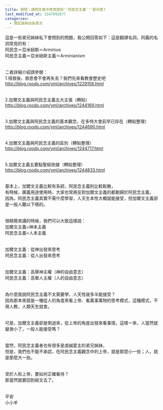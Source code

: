 ```yaml
---
title: 發問：請問文章中常常提到''阿民念主義'''是何意?
last_modified_at: 1547992877
categories:
  - 預定論與自由意志
---
```


這是一些弟兄姊妹私下會問到的問題，我公開回答如下：<!--more-->這是翻譯名詞，同義的名詞常見的有：<br>阿民念＝亞米紐斯＝Arminius<br>阿民念主義＝亞米紐斯主義＝Arminianism<br><br> <br>二者詳細介紹請參閱：<br>1.得救後，救恩會不會再失去？我們先來看教會歷史吧 <br>http://blog.roodo.com/yml/archives/1229158.html<br><br> <br>2.加爾文主義與阿民念主義五大主張（轉貼）<br>http://blog.roodo.com/yml/archives/1244169.html<br><br> <br>3.加爾文主義與阿民念主義的基本觀念，在多特大會前早已存在（轉貼整理） <br>http://blog.roodo.com/yml/archives/1244690.html<br><br> <br>4.加爾文主義與阿民念主義的區別（轉貼整理）<br>http://blog.roodo.com/yml/archives/1244717.html<br><br> <br>5.加爾文主義五要點聖經依據（轉貼整理）<br>http://blog.roodo.com/yml/archives/1244833.html<br><br><br>基本上，加爾文主義比較有系統，阿民念主義則比較鬆散，<br>有時候，廣義用途使用時，大家也常將反對加爾文主義的都劃歸於阿民念主義，<br>因為，阿民念主義其實不需什麼學習，人天生本性大概就能接受，但加爾文主義卻是一般人難以下嚥的。<br><br><br>很精簡來講的時候，我們可以大致這樣說：<br>加爾文主義=神本主義<br>阿民念主義=人本主義<br><br><br>加爾文主義：從神出發來思考<br>阿民念主義：從人出發來思考<br><br><br>加爾文主義：高舉神主權（神的自由意志）<br>阿民念主義：高舉人主權（人的自由意志）<br><br><br>為什麼我說阿民念主義不太需要學，人天性就多半能接受？<br>因為那本來就是一種從人的角度來看上帝、看萬事萬物的思考模式，這種模式，不用人教，人類天生就會。<br><br><br>可是，加爾文主義卻是倒過來，從上帝的角度出發來看事情，這樣一來，人當然就變渺小了，一般人能接受嗎？<br><br><br>當然，阿民念主義者也有很多是虔誠愛主的弟兄姊妹，<br>但是，我們也不能不承認，在阿民念主義觀念中的上帝，就是那麼小一些；人，就是那麼大一些。<br> <br><br>至於人和上帝，要如何正確看待？<br>那當然就要回到經文去了。<br><br><br>平安<br>小小羊<br>
